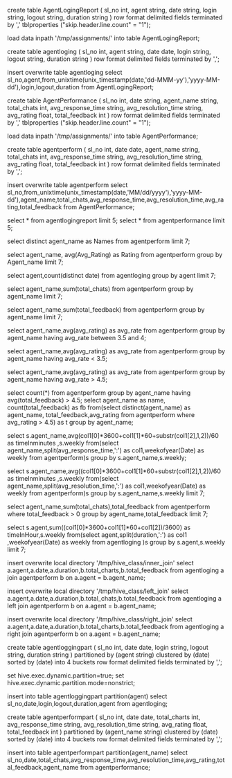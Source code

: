 create table AgentLogingReport
(
sl_no int,
agent string,
date string,
login string,
logout string,
duration string
)
row format delimited
fields terminated by ','
tblproperties ("skip.header.line.count" = "1");
	
load data inpath '/tmp/assignments/' into table AgentLogingReport;
	
create table agentloging
(
sl_no int,
agent string,
date date,
login string,
logout string,
duration string
)
row format delimited
fields terminated by ',';


insert overwrite table agentloging select sl_no,agent,from_unixtime(unix_timestamp(date,'dd-MMM-yy'),'yyyy-MM-dd'),login,logout,duration from AgentLogingReport;

create table AgentPerformance
(
sl_no int,
date string,
agent_name string,
total_chats int,
avg_response_time string,
avg_resolution_time string,
avg_rating float,
total_feedback int
)
row format delimited
fields terminated by ','
tblproperties ("skip.header.line.count" = "1");
	
load data inpath '/tmp/assignments/' into table AgentPerformance;

create table agentperform
(
sl_no int,
date date,
agent_name string,
total_chats int,
avg_response_time string,
avg_resolution_time string,
avg_rating float,
total_feedback int
)
row format delimited
fields terminated by ',';

insert overwrite table agentperform select sl_no,from_unixtime(unix_timestamp(date,'MM/dd/yyyy'),'yyyy-MM-dd'),agent_name,total_chats,avg_response_time,avg_resolution_time,avg_rating,total_feedback from AgentPerformance;


select * from agentlogingreport limit 5;
select * from agentperformance limit 5;


select distinct agent_name as Names from agentperform limit 7;

select agent_name, avg(Avg_Rating) as Rating from agentperform group by Agent_name limit 7;

select agent,count(distinct date) from agentloging group by agent limit 7;

select agent_name,sum(total_chats) from agentperform group by agent_name limit 7;

select agent_name,sum(total_feedback) from agentperform group by agent_name limit 7;

select agent_name,avg(avg_rating) as avg_rate from agentperform group by agent_name having avg_rate between 3.5 and 4;

select agent_name,avg(avg_rating) as avg_rate from agentperform group by agent_name having avg_rate < 3.5;

select agent_name,avg(avg_rating) as avg_rate from agentperform group by agent_name having avg_rate > 4.5;

select count(*) from agentperform group by agent_name having avg(total_feedback) > 4.5;
select agent_name as name, count(total_feedback) as fb from(select distinct(agent_name) as agent_name, total_feedback,avg_rating from agentperform where avg_rating > 4.5) as t group by agent_name;

select s.agent_name,avg(col1[0]*3600+col1[1]*60+substr(col1[2],1,2))/60 as timeInminutes ,s.weekly from(select agent_name,split(avg_response_time,':') as col1,weekofyear(Date) as weekly from agentperform)s group by s.agent_name,s.weekly;

select s.agent_name,avg((col1[0]*3600+col1[1]*60+substr(col1[2],1,2))/60 as timeInminutes ,s.weekly from(select agent_name,split(avg_resolution_time,':') as col1,weekofyear(Date) as weekly from agentperform)s group by s.agent_name,s.weekly limit 7;

select agent_name,sum(total_chats),total_feedback from agentperform where total_feedback > 0 group by agent_name,total_feedback limit 7;

select s.agent,sum((col1[0]*3600+col1[1]*60+col1[2])/3600) as timeInHour,s.weekly  from(select agent,split(duration,':') as col1 ,weekofyear(Date) as weekly from agentloging )s group by s.agent,s.weekly limit 7;



 insert overwrite local directory '/tmp/hive_class/inner_join' select a.agent,a.date,a.duration,b.total_charts,b.total_feedback from agentloging a join agentperform b on a.agent = b.agent_name;
 
 insert overwrite local directory '/tmp/hive_class/left_join' select a.agent,a.date,a.duration,b.total_chats,b.total_feedback from agentloging a left join agentperform b on a.agent = b.agent_name;
 
 insert overwrite local directory '/tmp/hive_class/right_join' select a.agent,a.date,a.duration,b.total_charts,b.total_feedback from agentloging a right join agentperform b on a.agent = b.agent_name;
 
 
 
create table agentloggingpart
(
sl_no int,
date date,
login string,
logout string,
duration string
)
partitioned by (agent string)
clustered by (date) sorted by (date) into 4 buckets
row format delimited
fields terminated by ',';


set hive.exec.dynamic.partition=true;
set hive.exec.dynamic.partition.mode=nonstrict; 

insert into table agentloggingpart partition(agent) select sl_no,date,login,logout,duration,agent from agentloging;
 
 
create table agentperformpart
(
sl_no int,
date date,
total_charts int,
avg_response_time string,
avg_resolution_time string,
avg_rating float,
total_feedback int
)
partitioned by (agent_name string)
clustered by (date) sorted by (date)
into 4 buckets
row format delimited
fields terminated by ',';

insert into table agentperformpart partition(agent_name) select sl_no,date,total_chats,avg_response_time,avg_resolution_time,avg_rating,total_feedback,agent_name from agentperformance;
 


